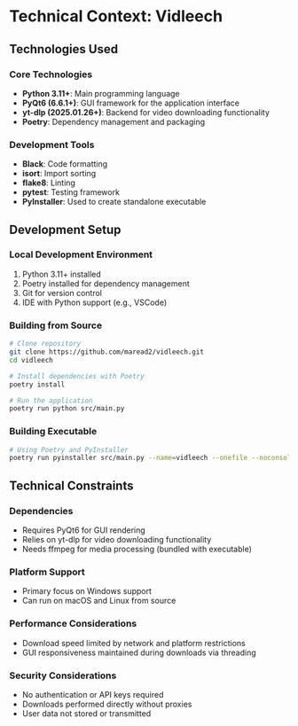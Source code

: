# Technical Context: Vidleech

## Technologies Used

### Core Technologies
- **Python 3.11+**: Main programming language
- **PyQt6 (6.6.1+)**: GUI framework for the application interface
- **yt-dlp (2025.01.26+)**: Backend for video downloading functionality
- **Poetry**: Dependency management and packaging

### Development Tools
- **Black**: Code formatting
- **isort**: Import sorting
- **flake8**: Linting
- **pytest**: Testing framework
- **PyInstaller**: Used to create standalone executable

## Development Setup

### Local Development Environment
1. Python 3.11+ installed
2. Poetry installed for dependency management
3. Git for version control
4. IDE with Python support (e.g., VSCode)

### Building from Source
```bash
# Clone repository
git clone https://github.com/maread2/vidleech.git
cd vidleech

# Install dependencies with Poetry
poetry install

# Run the application
poetry run python src/main.py
```

### Building Executable
```bash
# Using Poetry and PyInstaller
poetry run pyinstaller src/main.py --name=vidleech --onefile --noconsole
```

## Technical Constraints

### Dependencies
- Requires PyQt6 for GUI rendering
- Relies on yt-dlp for video downloading functionality
- Needs ffmpeg for media processing (bundled with executable)

### Platform Support
- Primary focus on Windows support
- Can run on macOS and Linux from source

### Performance Considerations
- Download speed limited by network and platform restrictions
- GUI responsiveness maintained during downloads via threading

### Security Considerations
- No authentication or API keys required
- Downloads performed directly without proxies
- User data not stored or transmitted
